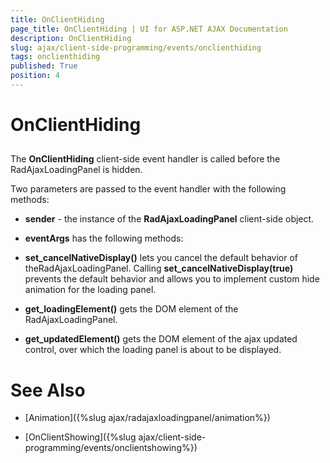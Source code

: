 ```yaml
---
title: OnClientHiding
page_title: OnClientHiding | UI for ASP.NET AJAX Documentation
description: OnClientHiding
slug: ajax/client-side-programming/events/onclienthiding
tags: onclienthiding
published: True
position: 4
---
```


# OnClientHiding



## 

The __OnClientHiding__ client-side event handler is called before the RadAjaxLoadingPanel is hidden.

Two parameters are passed to the event handler with the following methods:

* __sender__ - the instance of the __RadAjaxLoadingPanel__ client-side object.

* __eventArgs__ has the following methods:

* __set_cancelNativeDisplay()__ lets you cancel the default behavior of theRadAjaxLoadingPanel. Calling __set_cancelNativeDisplay(true)__ prevents the default behavior and allows you to implement custom hide animation for the loading panel.

* __get_loadingElement()__ gets the DOM element of the RadAjaxLoadingPanel.

* __get_updatedElement()__ gets the DOM element of the ajax updated control, over which the loading panel is about to be displayed.

# See Also

 * [Animation]({%slug ajax/radajaxloadingpanel/animation%})

 * [OnClientShowing]({%slug ajax/client-side-programming/events/onclientshowing%})
